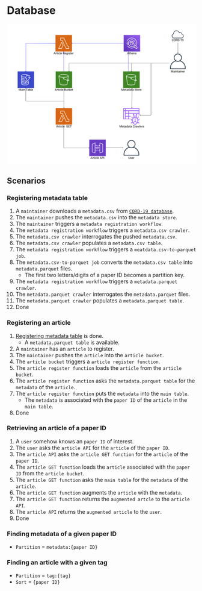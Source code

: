 # Database

![Article Database](imgs/article-database.png)

## Scenarios

### Registering metadata table

1. A `maintainer` downloads a `metadata.csv` from [`CORD-19 database`](https://ai2-semanticscholar-cord-19.s3-us-west-2.amazonaws.com/2020-03-27/metadata.csv).
2. The `maintainer` pushes the `metadata.csv` into the `metadata store`.
3. The `maintainer` triggers a `metadata registration workflow`.
4. The `metadata registration workflow` triggers a `metadata.csv crawler`.
5. The `metadata.csv crawler` interrogates the pushed `metadata.csv`.
6. The `metadata.csv crawler` populates a `metadata.csv table`.
7. The `metadata registration workflow` triggers a `meatdata.csv-to-parquet job`.
8. The `metadata.csv-to-parquet job` converts the `metadata.csv table` into `metadata.parquet` files.
    - The first two letters/digits of a paper ID becomes a partition key.
9. The `metadata registration workflow` triggers a `metadata.parquet crawler`.
10. The `metadata.parquet crawler` interrogates the `metadata.parquet` files.
11. The `metadata.parquet crawler` populates a `metadata.parquet table`.
12. Done

### Registering an article

1. [Registering metadata table](#registering-metadata-table) is done.
    - A `metadata.parquet table` is available.
2. A `maintainer` has an `article` to register.
3. The `maintainer` pushes the `article` into the `article bucket`.
4. The `article bucket` triggers a `article register function`.
5. The `article register function` loads the `article` from the `article bucket`.
6. The `article register function` asks the `metadata.parquet table` for the `metadata` of the `article`.
7. The `article register function` puts the `metadata` into the `main table`.
    - The `metadata` is associated with the `paper ID` of the `article` in the `main table`.
8. Done

### Retrieving an article of a paper ID

1. A `user` somehow knows an `paper ID` of interest.
2. The `user` asks the `article API` for the `article` of the `paper ID`.
3. The `article API` asks the `article GET function` for the `article` of the `paper ID`.
4. The `article GET function` loads the `article` associated with the `paper ID` from the `article bucket`.
5. The `article GET function` asks the `main table` for the `metadata` of the `article`.
6. The `article GET function` augments the `article` with the `metadata`.
7. The `article GET function` returns the `augmented artcle` to the `article API`.
8. The `article API` returns the `augmented article` to the `user`.
9. Done

### Finding metadata of a given paper ID

- `Partition` = `metadata:{paper ID}`

### Finding an article with a given tag

- `Partition` = `tag:{tag}`
- `Sort` = `{paper ID}`